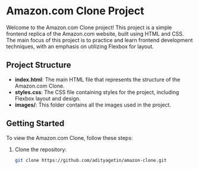 # Amazon.com Clone Project

Welcome to the Amazon.com Clone project! This project is a simple frontend replica of the Amazon.com website, built using HTML and CSS. The main focus of this project is to practice and learn frontend development techniques, with an emphasis on utilizing Flexbox for layout.

## Project Structure

- **index.html**: The main HTML file that represents the structure of the Amazon.com Clone.
- **styles.css**: The CSS file containing styles for the project, including Flexbox layout and design.
- **images/**: This folder contains all the images used in the project.

## Getting Started

To view the Amazon.com Clone, follow these steps:

1. Clone the repository:

   ```bash
   git clone https://github.com/adityagetin/amazon-clone.git

